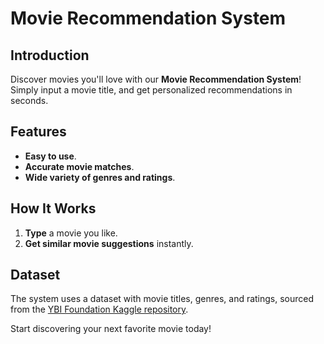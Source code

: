 # Movie Recommendation System

## Introduction
Discover movies you'll love with our **Movie Recommendation System**! Simply input a movie title, and get personalized recommendations in seconds.

## Features
- **Easy to use**.
- **Accurate movie matches**.
- **Wide variety of genres and ratings**.

## How It Works
1. **Type** a movie you like.
2. **Get similar movie suggestions** instantly.

## Dataset
The system uses a dataset with movie titles, genres, and ratings, sourced from the [YBI Foundation Kaggle repository](https://www.kaggle.com/datasets).

Start discovering your next favorite movie today!
